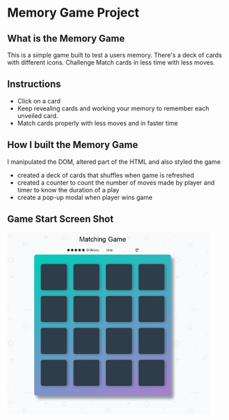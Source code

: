 # Memory Game Project

## What is the Memory Game
This is a simple game built to test a users memory. There's a deck of cards with different icons. Challenge
Match cards in less time with less moves.

## Instructions
* Click on a card
* Keep revealing cards and working your memory to remember each unveiled card.
* Match cards properly with less moves and in faster time


## How I built the Memory Game
I manipulated the DOM, altered part of the HTML and also styled the game
* created a deck of cards that shuffles when game is refreshed
* created a counter to count the number of moves made by player and timer to know the duration of a play
*  create a pop-up modal when player wins game


## Game Start Screen Shot
<img src="/screenshots/screenshot1.png" alt="Game Screen Shot" height="420">